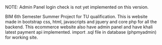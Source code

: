 NOTE: Admin Panel login check is not yet implemented on this version.

BIM 6th Semester Summer Project for TU qualification.
This is website made in bootstrap css, html, javascripts and jquery and core php for all the backend. This ecommerce website also have admin panel and have khali latest payment api implemented.
import .sql file in database (phpmyadmin) for working site.

